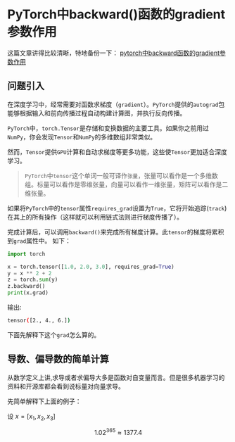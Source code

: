 # PyTorch中backward()函数的gradient参数作用

这篇文章讲得比较清晰，特地备份一下： [pytorch中backward函数的gradient参数作用](https://www.cnblogs.com/zhouyang209117/p/11023160.html)

## 问题引入

在深度学习中，经常需要对函数求梯度（`gradient`）。`PyTorch`提供的`autograd`包能够根据输入和前向传播过程自动构建计算图，并执行反向传播。

`PyTorch`中，`torch.Tensor`是存储和变换数据的主要工具。如果你之前用过`NumPy`，你会发现`Tensor`和`NumPy`的多维数组非常类似。

然而，`Tensor`提供`GPU`计算和自动求梯度等更多功能，这些使`Tensor`更加适合深度学习。

> `PyTorch`中`tensor`这个单词一般可译作`张量`，张量可以看作是一个多维数组。标量可以看作是零维张量，向量可以看作一维张量，矩阵可以看作是二维张量。

如果将`PyTorch`中的`tensor`属性`requires_grad`设置为`True`，它将开始追踪(`track`)在其上的所有操作（这样就可以利用链式法则进行梯度传播了）。  

完成计算后，可以调用`backward()`来完成所有梯度计算。此`tensor`的梯度将累积到`grad`属性中。 如下：
```python
import torch

x = torch.tensor([1.0, 2.0, 3.0], requires_grad=True)
y = x ** 2 + 2
z = torch.sum(y)
z.backward()
print(x.grad)
```
输出:
```bash
tensor([2., 4., 6.])
```
下面先解释下这个`grad`怎么算的。

## 导数、偏导数的简单计算

从数学定义上讲,求导或者求偏导大多是函数对自变量而言。但是很多机器学习的资料和开源库都会看到说标量对向量求导。 

先简单解释下上面的例子：

设 $x=[x_1,x_2,x_3]$ 

$$
1.02^{365} \approx 1377.4
$$
